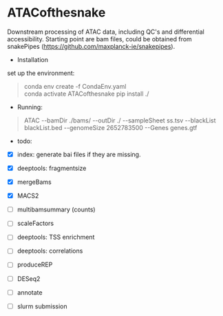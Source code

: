 # ATACofthesnake

Downstream processing of ATAC data, including QC's and differential accessibility. Starting point are bam files, could be obtained from snakePipes (https://github.com/maxplanck-ie/snakepipes).


  - Installation

  set up the environment:  
>  conda env create -f CondaEnv.yaml  
>  conda activate ATACofthesnake
>  pip install ./

  - Running:  
> ATAC --bamDir ./bams/ --outDir ./ --sampleSheet ss.tsv --blackList blackList.bed --genomeSize 2652783500 --Genes genes.gtf

  - todo:

 - [x] index: generate bai files if they are missing.
 - [x] deeptools: fragmentsize
 - [x] mergeBams
 - [x] MACS2
 - [ ] multibamsummary (counts)
 - [ ] scaleFactors
 - [ ] deeptools: TSS enrichment
 - [ ] deeptools: correlations
 - [ ] produceREP
 - [ ] DESeq2
 - [ ] annotate
 - [ ] slurm submission

